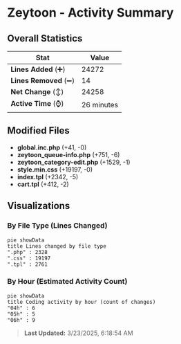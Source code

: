 # Zeytoon - Activity Summary 

## Overall Statistics

| Stat                   | Value                                                             |
| ---------------------- | ----------------------------------------------------------------- |
| **Lines Added** (➕)   | 24272                                          |
| **Lines Removed** (➖) | 14                                        |
| **Net Change** (↕)    | 24258                |
| **Active Time** (⌚)   | 26 minutes |


## Modified Files
- **global.inc.php** (+41, -0)
- **zeytoon_queue-info.php** (+751, -6)
- **zeytoon_category-edit.php** (+1529, -1)
- **style.min.css** (+19197, -0)
- **index.tpl** (+2342, -5)
- **cart.tpl** (+412, -2)

## Visualizations

### By File Type (Lines Changed)

```mermaid
pie showData
title Lines changed by file type
".php" : 2328
".css" : 19197
".tpl" : 2761
```

### By Hour (Estimated Activity Count)

```mermaid
pie showData
title Coding activity by hour (count of changes)
"04h" : 6
"05h" : 5
"06h" : 9
```


> **Last Updated:** 3/23/2025, 6:18:54 AM